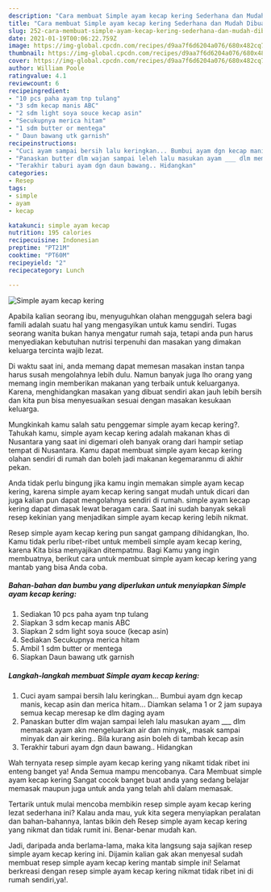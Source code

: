 ```yaml
---
description: "Cara membuat Simple ayam kecap kering Sederhana dan Mudah Dibuat"
title: "Cara membuat Simple ayam kecap kering Sederhana dan Mudah Dibuat"
slug: 252-cara-membuat-simple-ayam-kecap-kering-sederhana-dan-mudah-dibuat
date: 2021-01-19T00:06:22.759Z
image: https://img-global.cpcdn.com/recipes/d9aa7f6d6204a076/680x482cq70/simple-ayam-kecap-kering-foto-resep-utama.jpg
thumbnail: https://img-global.cpcdn.com/recipes/d9aa7f6d6204a076/680x482cq70/simple-ayam-kecap-kering-foto-resep-utama.jpg
cover: https://img-global.cpcdn.com/recipes/d9aa7f6d6204a076/680x482cq70/simple-ayam-kecap-kering-foto-resep-utama.jpg
author: William Poole
ratingvalue: 4.1
reviewcount: 6
recipeingredient:
- "10 pcs paha ayam tnp tulang"
- "3 sdm kecap manis ABC"
- "2 sdm light soya souce kecap asin"
- "Secukupnya merica hitam"
- "1 sdm butter or mentega"
- " Daun bawang utk garnish"
recipeinstructions:
- "Cuci ayam sampai bersih lalu keringkan... Bumbui ayam dgn kecap manis, kecap asin dan merica hitam... Diamkan selama 1 or 2 jam supaya semua kecap meresap ke dlm daging ayam"
- "Panaskan butter dlm wajan sampai leleh lalu masukan ayam ___ dlm memasak ayam akn mengeluarkan air dan minyak,, masak sampai minyak dan air kering.. Bila kurang asin boleh di tambah kecap asin"
- "Terakhir taburi ayam dgn daun bawang.. Hidangkan"
categories:
- Resep
tags:
- simple
- ayam
- kecap

katakunci: simple ayam kecap 
nutrition: 195 calories
recipecuisine: Indonesian
preptime: "PT21M"
cooktime: "PT60M"
recipeyield: "2"
recipecategory: Lunch

---
```



![Simple ayam kecap kering](https://img-global.cpcdn.com/recipes/d9aa7f6d6204a076/680x482cq70/simple-ayam-kecap-kering-foto-resep-utama.jpg)

Apabila kalian seorang ibu, menyuguhkan olahan menggugah selera bagi famili adalah suatu hal yang mengasyikan untuk kamu sendiri. Tugas seorang  wanita bukan hanya mengatur rumah saja, tetapi anda pun harus menyediakan kebutuhan nutrisi terpenuhi dan masakan yang dimakan keluarga tercinta wajib lezat.

Di waktu  saat ini, anda memang dapat memesan masakan instan tanpa harus susah mengolahnya lebih dulu. Namun banyak juga lho orang yang memang ingin memberikan makanan yang terbaik untuk keluarganya. Karena, menghidangkan masakan yang dibuat sendiri akan jauh lebih bersih dan kita pun bisa menyesuaikan sesuai dengan masakan kesukaan keluarga. 



Mungkinkah kamu salah satu penggemar simple ayam kecap kering?. Tahukah kamu, simple ayam kecap kering adalah makanan khas di Nusantara yang saat ini digemari oleh banyak orang dari hampir setiap tempat di Nusantara. Kamu dapat membuat simple ayam kecap kering olahan sendiri di rumah dan boleh jadi makanan kegemaranmu di akhir pekan.

Anda tidak perlu bingung jika kamu ingin memakan simple ayam kecap kering, karena simple ayam kecap kering sangat mudah untuk dicari dan juga kalian pun dapat mengolahnya sendiri di rumah. simple ayam kecap kering dapat dimasak lewat beragam cara. Saat ini sudah banyak sekali resep kekinian yang menjadikan simple ayam kecap kering lebih nikmat.

Resep simple ayam kecap kering pun sangat gampang dihidangkan, lho. Kamu tidak perlu ribet-ribet untuk membeli simple ayam kecap kering, karena Kita bisa menyajikan ditempatmu. Bagi Kamu yang ingin membuatnya, berikut cara untuk membuat simple ayam kecap kering yang mantab yang bisa Anda coba.

<!--inarticleads1-->

##### Bahan-bahan dan bumbu yang diperlukan untuk menyiapkan Simple ayam kecap kering:

1. Sediakan 10 pcs paha ayam tnp tulang
1. Siapkan 3 sdm kecap manis ABC
1. Siapkan 2 sdm light soya souce (kecap asin)
1. Sediakan Secukupnya merica hitam
1. Ambil 1 sdm butter or mentega
1. Siapkan  Daun bawang utk garnish




<!--inarticleads2-->

##### Langkah-langkah membuat Simple ayam kecap kering:

1. Cuci ayam sampai bersih lalu keringkan... Bumbui ayam dgn kecap manis, kecap asin dan merica hitam... Diamkan selama 1 or 2 jam supaya semua kecap meresap ke dlm daging ayam
1. Panaskan butter dlm wajan sampai leleh lalu masukan ayam ___ dlm memasak ayam akn mengeluarkan air dan minyak,, masak sampai minyak dan air kering.. Bila kurang asin boleh di tambah kecap asin
1. Terakhir taburi ayam dgn daun bawang.. Hidangkan




Wah ternyata resep simple ayam kecap kering yang nikamt tidak ribet ini enteng banget ya! Anda Semua mampu mencobanya. Cara Membuat simple ayam kecap kering Sangat cocok banget buat anda yang sedang belajar memasak maupun juga untuk anda yang telah ahli dalam memasak.

Tertarik untuk mulai mencoba membikin resep simple ayam kecap kering lezat sederhana ini? Kalau anda mau, yuk kita segera menyiapkan peralatan dan bahan-bahannya, lantas bikin deh Resep simple ayam kecap kering yang nikmat dan tidak rumit ini. Benar-benar mudah kan. 

Jadi, daripada anda berlama-lama, maka kita langsung saja sajikan resep simple ayam kecap kering ini. Dijamin kalian gak akan menyesal sudah membuat resep simple ayam kecap kering mantab simple ini! Selamat berkreasi dengan resep simple ayam kecap kering nikmat tidak ribet ini di rumah sendiri,ya!.

